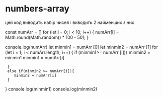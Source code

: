# numbers-array
цей код виводить набір чисел і виводить 2 найменших з них


  const numArr = []
   for (let i = 0; i < 10; i++) {
      numArr[i] = Math.round(Math.random() * 100 - 50);
   }
   
   console.log(numArr)
let minmin1 = numArr [0]
let minmin2 = numArr [1]
  for (let i = 1; i < numArr.length; i++) {
     if (minmin1>= numArr [i]){
        minmin2 = minmin1
         minmin1 = numArr[i]
        
     }
     else if(minmin2 >= numArr[i]){
        minmin2 = numArr[i]
     }

   }
console.log(minmin1)
console.log(minmin2)
